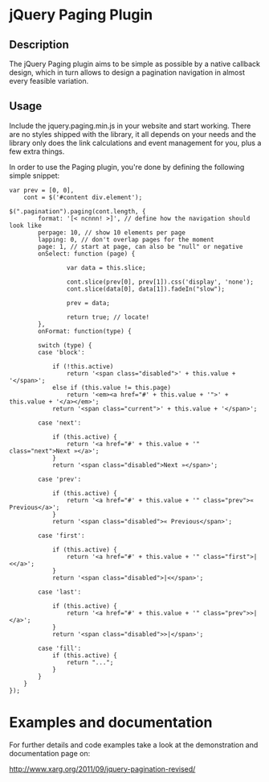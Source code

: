 jQuery Paging Plugin
====================

Description
-----------
The jQuery Paging plugin aims to be simple as possible by a native callback design, which in turn allows to design a pagination navigation in almost every feasible variation.

Usage
-----
Include the jquery.paging.min.js in your website and start working. There are no styles shipped with the library, it all depends on your needs and the library only does the link calculations and event management for you, plus a few extra things.

In order to use the Paging plugin, you're done by defining the following simple snippet:

	var prev = [0, 0],
	    cont = $('#content div.element');

	$(".pagination").paging(cont.length, {
	        format: '[< ncnnn! >]', // define how the navigation should look like
	        perpage: 10, // show 10 elements per page
	        lapping: 0, // don't overlap pages for the moment
	        page: 1, // start at page, can also be "null" or negative
	        onSelect: function (page) {

	                var data = this.slice;

	                cont.slice(prev[0], prev[1]).css('display', 'none');
	                cont.slice(data[0], data[1]).fadeIn("slow");

	                prev = data;

	                return true; // locate!
	        },
	        onFormat: function(type) {

			switch (type) {
			case 'block':

				if (!this.active)
					return '<span class="disabled">' + this.value + '</span>';
				else if (this.value != this.page)
					return '<em><a href="#' + this.value + '">' + this.value + '</a></em>';
				return '<span class="current">' + this.value + '</span>';

			case 'next':

				if (this.active) {
					return '<a href="#' + this.value + '" class="next">Next »</a>';
				}
				return '<span class="disabled">Next »</span>';

			case 'prev':

				if (this.active) {
					return '<a href="#' + this.value + '" class="prev">« Previous</a>';
				}
				return '<span class="disabled">« Previous</span>';

			case 'first':

				if (this.active) {
					return '<a href="#' + this.value + '" class="first">|<</a>';
				}
				return '<span class="disabled">|<</span>';

			case 'last':

				if (this.active) {
					return '<a href="#' + this.value + '" class="prev">>|</a>';
				}
				return '<span class="disabled">>|</span>';

			case 'fill':
				if (this.active) {
					return "...";
				}
			}
		}
	});


Examples and documentation
==========================
For further details and code examples take a look at the demonstration and documentation page on:

http://www.xarg.org/2011/09/jquery-pagination-revised/